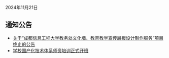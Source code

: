2024年11月21日

## 通知公告
- [关于“成都信息工程大学教务处文化墙、教育教学宣传展板设计制作服务”项目终止的公告](https://jwc.cuit.edu.cn/info/1161/3138.htm)
- [学校国产化技术体系师资培训正式开班](https://jwc.cuit.edu.cn/info/1161/3128.htm)

